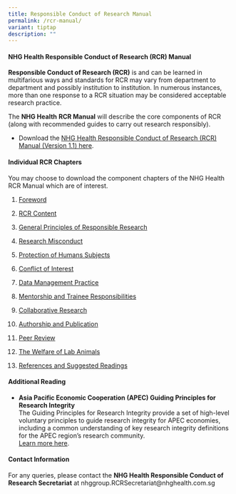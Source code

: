 ```yaml
---
title: Responsible Conduct of Research Manual
permalink: /rcr-manual/
variant: tiptap
description: ""
---
```

<h4><strong>NHG Health Responsible Conduct of Research (RCR) Manual</strong></h4>
<p><strong>Responsible Conduct of Research (RCR)</strong> is and can be learned
in multifarious ways and standards for RCR may vary from department to
department and possibly institution to institution. In numerous instances,
more than one response to a RCR situation may be considered acceptable
research practice.</p>
<p>The <strong>NHG Health</strong>  <strong>RCR Manual</strong> will describe
the core components of RCR (along with recommended guides to carry out
research responsibly).</p>
<ul data-tight="true" class="tight">
<li>
<p>Download the <a href="/files/Resp Conduct Research Manual/NHG_Health_RCR_Manual.pdf" rel="noopener noreferrer nofollow" target="_blank">NHG Health Responsible Conduct of Research (RCR) Manual (Version 1.1) here</a>.</p>
</li>
</ul>
<p></p>
<h4><strong>Individual RCR Chapters</strong></h4>
<p>You may choose to download the component chapters of the NHG Health RCR
Manual which are of interest.&nbsp;</p>
<ol data-tight="true" class="tight">
<li>
<p><a href="/files/Resp Conduct Research Manual/1__Foreword_Clean_July_2025.pdf" rel="noopener noreferrer nofollow" target="_blank">Foreword</a>
</p>
</li>
<li>
<p><a href="/files/Resp Conduct Research Manual/2__RCR_CONTENT_Jul25.pdf" rel="noopener noreferrer nofollow" target="_blank">RCR Content</a>
</p>
</li>
<li>
<p><a href="/files/Resp Conduct Research Manual/3__GENERAL_PRINCIPLES_OF_RESPONSIBLE_RESEARCH_Jul25.pdf" rel="noopener noreferrer nofollow" target="_blank">General Principles of Responsible Research</a>
</p>
</li>
<li>
<p><a href="/files/Resp Conduct Research Manual/4__RESEARCH_MISCONDUCT_Jul25.pdf" rel="noopener noreferrer nofollow" target="_blank">Research Misconduct</a>
</p>
</li>
<li>
<p><a href="/files/Resp Conduct Research Manual/5__PROTECTION_OF_HUMAN_SUBJECTS_Jul25.pdf" rel="noopener noreferrer nofollow" target="_blank">Protection of Humans Subjects</a>
</p>
</li>
<li>
<p><a href="/files/Resp Conduct Research Manual/6__CONFLICT_OF_INTEREST_Jul25.pdf" rel="noopener noreferrer nofollow" target="_blank">Conflict of Interest</a>
</p>
</li>
<li>
<p><a href="/files/Resp Conduct Research Manual/7__DATA_MANAGEMENT_PRACTICE_Jul25.pdf" rel="noopener noreferrer nofollow" target="_blank">Data Management Practice</a>
</p>
</li>
<li>
<p><a href="/files/Resp Conduct Research Manual/8__MENTORSHIP_AND_TRAINEE_RESPONSIBILITIES_Jul25.pdf" rel="noopener noreferrer nofollow" target="_blank">Mentorship and Trainee Responsibilities</a>
</p>
</li>
<li>
<p><a href="/files/Resp Conduct Research Manual/9__COLLABORATIVE_RESEARCH_Jul25.pdf" rel="noopener noreferrer nofollow" target="_blank">Collaborative Research</a>
</p>
</li>
<li>
<p><a href="/files/Resp Conduct Research Manual/10__AUTHORSHIP_and_PUBLICATION_Clean_Jul_2025.pdf" rel="noopener noreferrer nofollow" target="_blank">Authorship and Publication</a>
</p>
</li>
<li>
<p><a href="/files/Resp Conduct Research Manual/11__PEER_REVIEW_Clean_Jul_2025.pdf" rel="noopener noreferrer nofollow" target="_blank">Peer Review</a>
</p>
</li>
<li>
<p><a href="/files/Resp Conduct Research Manual/12__THE_WELFARE_OF_LAB_ANIMALS_V2_Jul25.pdf" rel="noopener noreferrer nofollow" target="_blank">The Welfare of Lab Animals</a>
</p>
</li>
<li>
<p><a href="/files/Resp Conduct Research Manual/13__References_Jul25.pdf" rel="noopener noreferrer nofollow" target="_blank">References and Suggested Readings</a>
</p>
</li>
</ol>
<p></p>
<h4><strong>Additional Reading</strong></h4>
<ul data-tight="true" class="tight">
<li>
<p><strong>Asia Pacific Economic Cooperation (APEC) Guiding Principles for Research Integrity</strong>
<br>The Guiding Principles for Research Integrity provide a set of high-level
voluntary principles to guide research integrity for APEC economies, including
a common understanding of key research integrity definitions for the APEC
region’s research community.
<br><a href="https://www.apec.org/publications/2022/02/apec-guiding-principles-for-research-integrity" rel="noopener nofollow" target="_blank">Learn more here</a>.</p>
</li>
</ul>
<p></p>
<h4><strong>Contact Information</strong></h4>
<p>For any queries, please contact the <strong>NHG Health Responsible Conduct of Research Secretariat</strong> at
<a rel="noopener noreferrer nofollow" target="_blank">nhggroup.RCRSecretariat@nhghealth.com.sg</a>
</p>
<p></p>
<p></p>